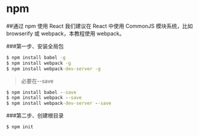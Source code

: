# npm

##通过 npm 使用 React
我们建议在 React 中使用 CommonJS 模块系统，比如 browserify 或 webpack，本教程使用 webpack。

###第一步、安装全局包
```cmd
$ npm install babel -g
$ npm install webpack -g
$ npm install webpack-dev-server -g
```
> 必要在--save

```cmd
$ npm install babel --save
$ npm install webpack --save
$ npm install webpack-dev-server --save
```

###第二步、创建根目录
```cmd
$ npm init
```


